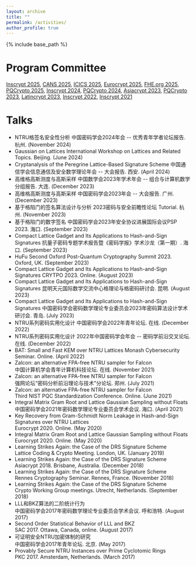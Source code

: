 ```yaml
---
layout: archive
title: ""
permalink: /activities/
author_profile: true
---
```


{% include base_path %}

Program Committee
======
[Inscrypt 2025](https://inscrypt2025.xidian.edu.cn/), [CANS 2025](https://cy2sec.comm.eng.osaka-u.ac.jp/miyaji-lab/event/cans2025/index.html), [ICICS 2025](https://www.icics2025.org/index.html), [Eurocrypt 2025](https://eurocrypt.iacr.org/2025/), [FHE.org 2025](https://fhe.org/conferences/conference-2025/), [PQCrypto 2025](https://pqcrypto2025.iis.sinica.edu.tw/), [Inscrypt 2024](https://inscrypt2024.github.io/#), [PQCrypto 2024](https://www.maths.ox.ac.uk/events/conferences/pqcrypto-2024), [Asiacrypt 2023](https://asiacrypt.iacr.org/2023/), [PQCrypto 2023](https://pqcrypto2023.umiacs.io/), [Latincrypt 2023](https://www.espe.edu.ec/latincrypt/), [Inscrypt 2022](http://www.sklois.cn/inscrypt2022/), [Inscrypt 2021](https://inscrypt21.hotcrp.com/)

Talks 
======
* NTRU格签名安全性分析
   中国密码学会2024年会 -- 优秀青年学者论坛报告. 杭州. (November 2024)
* Gaussian on Lattices
   International Workshop on Lattices and Related Topics. Beijing. (June 2024)
* Cryptanalysis of the Peregrine Lattice-Based Signature Scheme
   中国通信学会信息通信及安全数学理论年会 -- 大会报告. 西安. (April 2024)
* 高维格高斯测度与高斯采样
   中国数学会2023年学术年会 -- 组合与计算机数学分组报告. 大连. (December 2023)
* 高维格高斯测度与高斯采样
   中国密码学会2023年会 -- 大会报告. 广州. (December 2023)
* 基于格陷门的签名算法设计与分析
   2023密码与安全前瞻性论坛 Tutorial. 杭州. (November 2023)
* 基于格陷门的数字签名
   中国密码学会2023年安全协议进展国际会议PSP 2023. 海口. (September 2023)
* Compact Lattice Gadget and Its Applications to Hash-and-Sign Signatures
   抗量子密码专题学术报告暨《密码学报》学术沙龙（第一期）. 海口. (September 2023)
* HuFu
   Second Oxford Post-Quantum Cryptography Summit 2023. Oxford, UK. (September 2023)
* Compact Lattice Gadget and Its Applications to Hash-and-Sign Signatures
   CRYTPO 2023. Online. (August 2023)
* Compact Lattice Gadget and Its Applications to Hash-and-Sign Signatures
   昆明天元国际数学交流中心格理论与格密码研讨会. 昆明. (August 2023)
* Compact Lattice Gadget and Its Applications to Hash-and-Sign Signatures
   中国密码学会密码数学理论专业委员会2023年密码算法设计学术研讨会. 青岛. (July 2023)
* NTRU系列密码实用化设计
   中国密码学会2022年青年论坛. 在线. (December 2022)
* NTRU系列密码实用化设计
   2022年中国密码学会年会 -- 密码学前沿交叉论坛. 在线. (December 2022)
* BAT: Small and Fast KEM over NTRU Lattices
   Monash Cybersecurity Seminar. Online. (April 2022)
* Zalcon: an alternative FPA-free NTRU sampler for Falcon    
   中国计算机学会青年计算机科技论坛. 在线. (November 2021)
* Zalcon: an alternative FPA-free NTRU sampler for Falcon    
   强网论坛“密码分析前沿理论与技术”分论坛. 郑州. (July 2021)
* Zalcon: an alternative FPA-free NTRU sampler for Falcon    
   Third NIST PQC Standardization Conference. Online. (June 2021)
* Integral Matrix Gram Root and Lattice Gaussian Sampling without Floats    
   中国密码学会2021年密码数学理论专业委员会学术会议. 海口. (April 2021)
* Key Recovery from Gram-Schmidt Norm Leakage in Hash-and-Sign Signatures over NTRU Lattices        
   Eurocrypt 2020. Online. (May 2020)
* Integral Matrix Gram Root and Lattice Gaussian Sampling without Floats    
   Eurocrypt 2020. Online. (May 2020)
* Learning Strikes Again: the Case of the DRS Signature Scheme        
   Lattice Coding & Crypto Meeting. London, UK. (January 2019)
* Learning Strikes Again: the Case of the DRS Signature Scheme    
   Asiacrypt 2018. Brisbane, Australia. (December 2018) 
* Learning Strikes Again: the Case of the DRS Signature Scheme    
   Rennes Cryptography Seminar. Rennes, France. (November 2018) 
* Learning Strikes Again: the Case of the DRS Signature Scheme    
   Crypto Working Group meetings. Utrecht, Netherlands. (September 2018)
* LLL和BKZ算法的二阶统计行为    
   中国密码学会2017年密码数学理论专业委员会学术会议. 呼和浩特. (August 2017)  
* Second Order Statistical Behavior of LLL and BKZ    
   SAC 2017. Ottawa, Canada, online. (August 2017)
* 可证明安全NTRU加密体制的研究    
   中国密码学会2017年青年论坛. 北京. (May 2017)
* Provably Secure NTRU Instances over Prime Cyclotomic Rings    
   PKC 2017. Amsterdam, Netherlands. (March 2017) 
